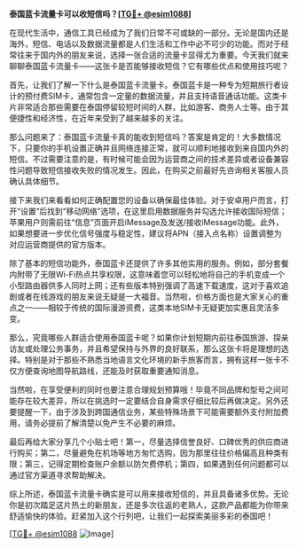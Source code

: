 **泰国蓝卡流量卡可以收短信吗？[[TG💪+ @esim1088](https://t.me/s/esim1088)]**

在现代生活中，通信工具已经成为了我们日常不可或缺的一部分。无论是国内还是海外，短信、电话以及数据流量都是人们生活和工作中必不可少的功能。而对于经常往来于国内外的朋友来说，选择一张合适的流量卡显得尤为重要。今天我们就来聊聊泰国蓝卡流量卡——这张卡是否能够接收短信？它有哪些优点和使用技巧呢？

首先，让我们了解一下什么是泰国蓝卡流量卡。泰国蓝卡是一种专为短期旅行者设计的预付费SIM卡，通常包含一定量的数据流量，并且支持语音通话功能。这类卡片非常适合那些需要在泰国停留较短时间的人群，比如游客、商务人士等。由于其便捷性和经济性，在近年来受到了越来越多的关注。

那么问题来了：泰国蓝卡流量卡真的能收到短信吗？答案是肯定的！大多数情况下，只要你的手机设置正确并且网络连接正常，就可以顺利地接收到来自国内外的短信。不过需要注意的是，有时候可能会因为运营商之间的技术差异或者设备兼容性问题导致短信接收失败的情况发生。因此，在购买之前最好先咨询相关客服人员确认具体细节。

接下来我们来看看如何正确配置您的设备以确保最佳体验。对于安卓用户而言，打开“设置”后找到“移动网络”选项，在这里启用数据服务并勾选允许接收国际短信；苹果用户则需前往“信息”页面开启iMessage及发送/接收iMessage功能。此外，如果想要进一步优化信号强度与稳定性，建议将APN（接入点名称）设置调整为对应运营商提供的官方版本。

除了基本的短信功能外，泰国蓝卡还提供了许多其他实用的服务。例如，部分套餐内附带了无限Wi-Fi热点共享权限，这意味着您可以轻松地将自己的手机变成一个小型路由器供多人同时上网；还有些版本特别强调了高速下载速度，这对于喜欢追剧或者在线游戏的朋友来说无疑是一大福音。当然啦，价格方面也是大家关心的重点之一——相较于传统的国际漫游资费，这类本地SIM卡无疑更加实惠且灵活多变。

那么，究竟哪些人群适合使用泰国蓝卡呢？如果你计划短期内前往泰国旅游、探亲访友或处理公务事务，并且希望保持与外界的良好联系，那么这张卡将是理想的选择。特别是对于那些不熟悉当地语言文化环境的新手旅客而言，拥有这样一张卡不仅方便查询地图导航路线，还能及时获取重要通知消息。

当然啦，在享受便利的同时也要注意合理规划预算哦！毕竟不同品牌和型号之间可能存在较大差异，所以在挑选时一定要结合自身需求仔细比较后再做决定。另外还要提醒一下，由于涉及到跨国通信业务，某些特殊场景下可能需要额外支付附加费用，请务必提前了解清楚以免产生不必要的麻烦。

最后再给大家分享几个小贴士吧！第一，尽量选择信誉良好、口碑优秀的供应商进行购买；第二，尽量避免在机场等地方匆忙选购，因为那里往往价格偏高且种类有限；第三，记得定期检查账户余额以防欠费停机；第四，如果遇到任何问题都可以通过官方渠道寻求帮助解决。

综上所述，泰国蓝卡流量卡确实是可以用来接收短信的，并且具备诸多优势。无论你是初次踏足这片热土的新朋友，还是多次往返的老熟人，这款产品都能为你带来舒适愉快的体验。赶紧加入这个行列吧，让我们一起探索美丽多彩的泰国吧！

[[TG💪+ @esim1088](https://t.me/s/esim1088) ![Image](https://i.postimg.cc/4NQfJmqS/Snipaste-2025-05-13-00-14-12.png)]